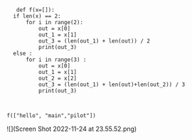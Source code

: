 # 
       def f(x=[]):
      if len(x) == 2:
          for i in range(2):
              out = x[0]
              out_1 = x[1]
              out_3 = (len(out_1) + len(out)) / 2
              print(out_3)
      else :
          for i in range(3) :
              out = x[0]
              out_1 = x[1]
              out_2 = x[2]
              out_3 = (len(out_1) + len(out)+len(out_2)) / 3
              print(out_3)



    f(["hello", "main","pilot"])
![](Screen Shot 2022-11-24 at 23.55.52.png)
    
